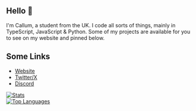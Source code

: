 ## Hello 👋 
I'm Callum, a student from the UK. I code all sorts of things, mainly in TypeScript, JavaScript & Python. 
Some of my projects are available for you to see on my website and pinned below.
<br>
## Some Links
- [Website](https://www.cxllm.uk/)
- [Twitter/X](https://x.com/CX11M) 
- [Discord](https://discord.com/users/536949735299219467)

[![Stats](https://github-readme-stats.vercel.app/api?username=cxllm&show_icons=true&theme=algolia&count_private=true)](https://github.com/cxllm)
<br>
[![Top Languages](https://github-readme-stats.vercel.app/api/top-langs/?username=cxllm&theme=algolia&card_width=495)](https://github.com/cxllm)
